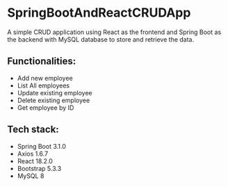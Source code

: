 # SpringBootAndReactCRUDApp

A simple CRUD application using React as the frontend and Spring Boot as the backend with MySQL database to store and retrieve the data.

## Functionalities:
- Add new employee
- List All employees
- Update existing employee
- Delete existing employee
- Get employee by ID

## Tech stack:
- Spring Boot 3.1.0
- Axios 1.6.7
- React 18.2.0
- Bootstrap 5.3.3
- MySQL 8




